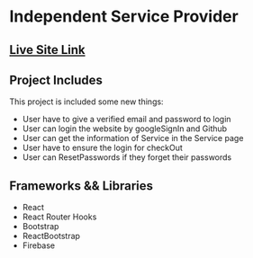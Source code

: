 

# Independent Service Provider
## [Live Site Link](https://lucky-salmiakki-a00be5.netlify.app/)

## Project Includes

This project is included some new things:

- User have to give a verified email and password to login
- User can login the website by googleSignIn and Github
- User can get the  information of Service in the Service page
- User have to ensure the login for checkOut
- User can ResetPasswords if they forget their passwords
## Frameworks && Libraries
- React
- React Router Hooks
- Bootstrap
- ReactBootstrap
- Firebase


